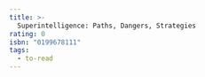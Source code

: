 ```yaml
---
title: >-
  Superintelligence: Paths, Dangers, Strategies
rating: 0
isbn: "0199678111"
tags:
  - to-read
---
```


